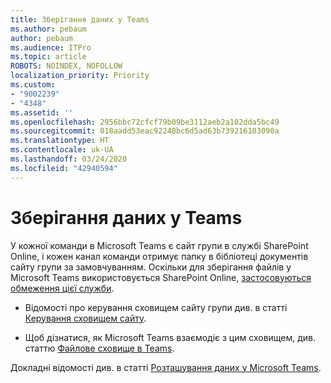 ```yaml
---
title: Зберігання даних у Teams
ms.author: pebaum
author: pebaum
ms.audience: ITPro
ms.topic: article
ROBOTS: NOINDEX, NOFOLLOW
localization_priority: Priority
ms.custom:
- "9002239"
- "4348"
ms.assetid: ''
ms.openlocfilehash: 2956bbc72cfcf79b09be3112aeb2a102dda5bc49
ms.sourcegitcommit: 018aadd53eac92248bc6d5ad63b739216103090a
ms.translationtype: HT
ms.contentlocale: uk-UA
ms.lasthandoff: 03/24/2020
ms.locfileid: "42940594"
---
```

# <a name="teams-data-storage"></a>Зберігання даних у Teams

У кожної команди в Microsoft Teams є сайт групи в службі SharePoint Online, і кожен канал команди отримує папку в бібліотеці документів сайту групи за замовчуванням. Оскільки для зберігання файлів у Microsoft Teams використовується SharePoint Online, [застосовуються обмеження цієї служби](https://docs.microsoft.com/microsoftteams/limits-specifications-teams#storage).

- Відомості про керування сховищем сайту групи див. в статті [Керування сховищем сайту](https://docs.microsoft.com/sharepoint/manage-site-collection-storage-limits#manage-individual-site-storage-limits).

- Щоб дізнатися, як Microsoft Teams взаємодіє з цим сховищем, див. статтю [Файлове сховище в Teams](https://support.office.com/article/file-storage-in-teams-df5cc0a5-d1bb-414c-8870-46c6eb76686a).

Докладні відомості див. в статті [Розташування даних у Microsoft Teams](https://docs.microsoft.com/microsoftteams/location-of-data-in-teams).
